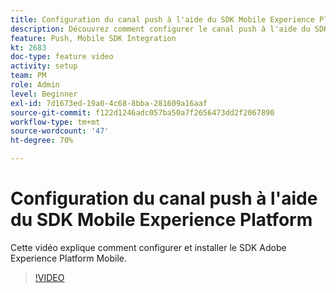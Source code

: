 ```yaml
---
title: Configuration du canal push à l'aide du SDK Mobile Experience Platform
description: Découvrez comment configurer le canal push à l'aide du SDK Mobile Experience Cloud.
feature: Push, Mobile SDK Integration
kt: 2683
doc-type: feature video
activity: setup
team: PM
role: Admin
level: Beginner
exl-id: 7d1673ed-19a0-4c68-8bba-281609a16aaf
source-git-commit: f122d1246adc057ba50a7f2656473dd2f2067890
workflow-type: tm+mt
source-wordcount: '47'
ht-degree: 70%

---
```


# Configuration du canal push à l&#39;aide du SDK Mobile Experience Platform

Cette vidéo explique comment configurer et installer le SDK Adobe Experience Platform Mobile.

>[!VIDEO](https://video.tv.adobe.com/v/27699?quality=12&learn=on)
